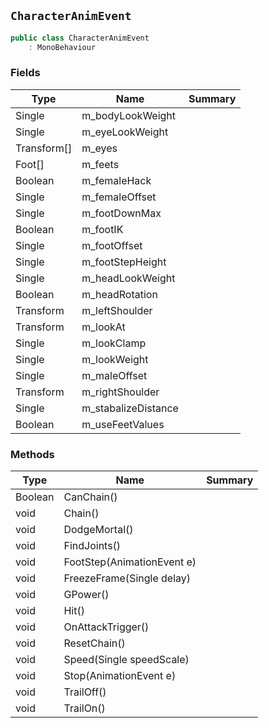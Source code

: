 ## `CharacterAnimEvent`

```csharp
public class CharacterAnimEvent
    : MonoBehaviour
```

### Fields

| Type | Name | Summary | 
| --- | --- | --- | 
| Single | m_bodyLookWeight |  | 
| Single | m_eyeLookWeight |  | 
| Transform[] | m_eyes |  | 
| Foot[] | m_feets |  | 
| Boolean | m_femaleHack |  | 
| Single | m_femaleOffset |  | 
| Single | m_footDownMax |  | 
| Boolean | m_footIK |  | 
| Single | m_footOffset |  | 
| Single | m_footStepHeight |  | 
| Single | m_headLookWeight |  | 
| Boolean | m_headRotation |  | 
| Transform | m_leftShoulder |  | 
| Transform | m_lookAt |  | 
| Single | m_lookClamp |  | 
| Single | m_lookWeight |  | 
| Single | m_maleOffset |  | 
| Transform | m_rightShoulder |  | 
| Single | m_stabalizeDistance |  | 
| Boolean | m_useFeetValues |  | 


### Methods

| Type | Name | Summary | 
| --- | --- | --- | 
| Boolean | CanChain() |  | 
| void | Chain() |  | 
| void | DodgeMortal() |  | 
| void | FindJoints() |  | 
| void | FootStep(AnimationEvent e) |  | 
| void | FreezeFrame(Single delay) |  | 
| void | GPower() |  | 
| void | Hit() |  | 
| void | OnAttackTrigger() |  | 
| void | ResetChain() |  | 
| void | Speed(Single speedScale) |  | 
| void | Stop(AnimationEvent e) |  | 
| void | TrailOff() |  | 
| void | TrailOn() |  | 


